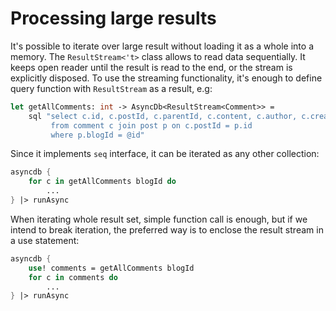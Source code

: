 # Processing large results

It's possible to iterate over large result without loading it as a whole into a memory.
The `ResultStream<'t>` class allows to read data sequentially. It keeps open reader until
the result is read to the end, or the stream is explicitly disposed.
To use the streaming functionality, it's enough to define query function with `ResultStream` as a result, e.g:

```fsharp
let getAllComments: int -> AsyncDb<ResultStream<Comment>> = 
    sql "select c.id, c.postId, c.parentId, c.content, c.author, c.createdAt 
         from comment c join post p on c.postId = p.id 
         where p.blogId = @id"
```
Since it implements `seq` interface, it can be iterated as any other collection:
```fsharp
asyncdb {
    for c in getAllComments blogId do
        ...
} |> runAsync 
```
When iterating whole result set, simple function call is enough, but if we intend to break iteration, 
the preferred way is to enclose the result stream in a use statement:

```fsharp
asyncdb {
    use! comments = getAllComments blogId 
    for c in comments do
        ...
} |> runAsync 
```
